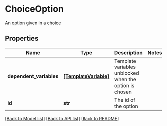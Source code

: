 # ChoiceOption

An option given in a choice

## Properties
Name | Type | Description | Notes
------------ | ------------- | ------------- | -------------
**dependent_variables** | [**[TemplateVariable]**](TemplateVariable.md) | Template variables unblocked when the option is chosen | 
**id** | **str** | The id of the option | 

[[Back to Model list]](../README.md#documentation-for-models) [[Back to API list]](../README.md#documentation-for-api-endpoints) [[Back to README]](../README.md)


